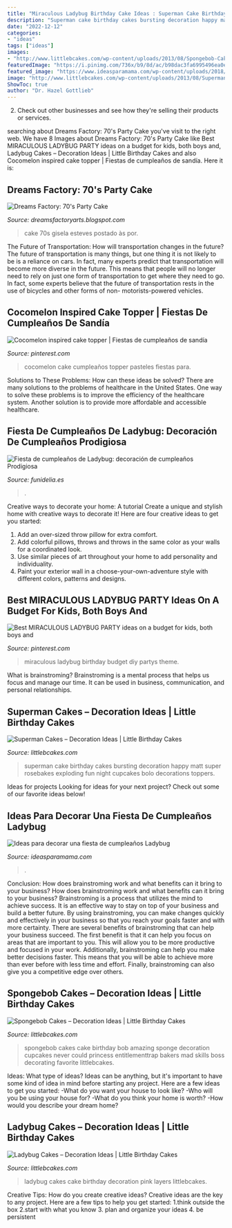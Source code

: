 ```yaml
---
title: "Miraculous Ladybug Birthday Cake Ideas : Superman Cake Birthday Cakes Bursting Decoration Happy Matt Super Rosebakes Exploding Fun Night Cupcakes Bolo Decorations Toppers"
description: "Superman cake birthday cakes bursting decoration happy matt super rosebakes exploding fun night cupcakes bolo decorations toppers"
date: "2022-12-12"
categories:
- "ideas"
tags: ["ideas"]
images:
- "http://www.littlebcakes.com/wp-content/uploads/2013/08/Spongebob-Cakes.jpg"
featuredImage: "https://i.pinimg.com/736x/b9/8d/ac/b98dac3fa6995496ea0e77c705270da2.jpg"
featured_image: "https://www.ideasparamama.com/wp-content/uploads/2018/04/decoracion_ladybug.jpg"
image: "http://www.littlebcakes.com/wp-content/uploads/2013/08/Superman-Cake.jpg"
ShowToc: true
author: "Dr. Hazel Gottlieb"
---
```



2. Check out other businesses and see how they're selling their products or services.

	

		
searching about Dreams Factory: 70&#039;s Party Cake you've visit to the right web. We have 8 Images about Dreams Factory: 70&#039;s Party Cake like Best MIRACULOUS LADYBUG PARTY ideas on a budget for kids, both boys and, Ladybug Cakes – Decoration Ideas | Little Birthday Cakes and also Cocomelon inspired cake topper | Fiestas de cumpleaños de sandía. Here it is:
		
    
## Dreams Factory: 70&#039;s Party Cake

<img loading=lazy src="http://2.bp.blogspot.com/-v9niJc1r1H4/UyEIxWtGN0I/AAAAAAAABFQ/VYORLt1AjME/s1600/P3088452.JPG" onerror="this.onerror=null;this.src='https://tse4.mm.bing.net/th?id=OIP.PG3Gv_k8vVH5q9uSHoVZ1QHaJ4&amp;pid=15.1';" alt="Dreams Factory: 70&#039;s Party Cake">

_Source: dreamsfactoryarts.blogspot.com_

>cake 70s gisela esteves postado às por. 

	

The Future of Transportation: How will transportation changes in the future?
The future of transportation is many things, but one thing it is not likely to be is a reliance on cars. In fact, many experts predict that transportation will become more diverse in the future. This means that people will no longer need to rely on just one form of transportation to get where they need to go. In fact, some experts believe that the future of transportation rests in the use of bicycles and other forms of non- motorists-powered vehicles.

    
## Cocomelon Inspired Cake Topper | Fiestas De Cumpleaños De Sandía

<img loading=lazy src="https://i.pinimg.com/736x/b9/8d/ac/b98dac3fa6995496ea0e77c705270da2.jpg" onerror="this.onerror=null;this.src='https://tse1.mm.bing.net/th?id=OIP.hFtNmDVxt8hHRcdmziM5WwHaNK&amp;pid=15.1';" alt="Cocomelon inspired cake topper | Fiestas de cumpleaños de sandía">

_Source: pinterest.com_

>cocomelon cake cumpleaños topper pasteles fiestas para. 

	

Solutions to These Problems: How can these ideas be solved?
There are many solutions to the problems of healthcare in the United States. One way to solve these problems is to improve the efficiency of the healthcare system. Another solution is to provide more affordable and accessible healthcare.

    
## Fiesta De Cumpleaños De Ladybug: Decoración De Cumpleaños Prodigiosa

<img loading=lazy src="https://www.funidelia.es/blog/wp-content/uploads/2017/03/Cumpleaños-Ladybug-tarta4.jpg" onerror="this.onerror=null;this.src='https://tse1.mm.bing.net/th?id=OIP.lwW1yIR3gYzerSTprNeetwHaNJ&amp;pid=15.1';" alt="Fiesta de cumpleaños de Ladybug: decoración de cumpleaños Prodigiosa">

_Source: funidelia.es_

>. 

	

Creative ways to decorate your home: A tutorial
Create a unique and stylish home with creative ways to decorate it! Here are four creative ideas to get you started: 
1. Add an over-sized throw pillow for extra comfort.
2. Add colorful pillows, throws and throws in the same color as your walls for a coordinated look. 
3. Use similar pieces of art throughout your home to add personality and individuality. 
4. Paint your exterior wall in a choose-your-own-adventure style with different colors, patterns and designs.

    
## Best MIRACULOUS LADYBUG PARTY Ideas On A Budget For Kids, Both Boys And

<img loading=lazy src="https://i.pinimg.com/736x/e7/dd/0e/e7dd0ec8fe20f7b97d6069e4b030f38d.jpg" onerror="this.onerror=null;this.src='https://tse4.mm.bing.net/th?id=OIP.SD0tC1FDA9TfcpVW4V4epAHaO0&amp;pid=15.1';" alt="Best MIRACULOUS LADYBUG PARTY ideas on a budget for kids, both boys and">

_Source: pinterest.com_

>miraculous ladybug birthday budget diy partys theme. 

	

What is brainstroming? Brainstroming is a mental process that helps us focus and manage our time. It can be used in business, communication, and personal relationships.

    
## Superman Cakes – Decoration Ideas | Little Birthday Cakes

<img loading=lazy src="http://www.littlebcakes.com/wp-content/uploads/2013/08/Superman-Cake.jpg" onerror="this.onerror=null;this.src='https://tse1.mm.bing.net/th?id=OIP.Q_mbJyvkeXRR0IG1z-GQcQHaIB&amp;pid=15.1';" alt="Superman Cakes – Decoration Ideas | Little Birthday Cakes">

_Source: littlebcakes.com_

>superman cake birthday cakes bursting decoration happy matt super rosebakes exploding fun night cupcakes bolo decorations toppers. 

	

Ideas for projects
Looking for ideas for your next project? Check out some of our favorite ideas below!

    
## Ideas Para Decorar Una Fiesta De Cumpleaños Ladybug

<img loading=lazy src="https://www.ideasparamama.com/wp-content/uploads/2018/04/decoracion_ladybug.jpg" onerror="this.onerror=null;this.src='https://tse2.mm.bing.net/th?id=OIP.REHQ6pnLkj8Zw4UjdMtQsgAAAA&amp;pid=15.1';" alt="Ideas para decorar una fiesta de cumpleaños Ladybug">

_Source: ideasparamama.com_

>. 

	

Conclusion: How does brainstroming work and what benefits can it bring to your business?
How does brainstroming work and what benefits can it bring to your business? Brainstroming is a process that utilizes the mind to achieve success. It is an effective way to stay on top of your business and build a better future. By using brainstroming, you can make changes quickly and effectively in your business so that you reach your goals faster and with more certainty. There are several benefits of brainstroming that can help your business succeed. The first benefit is that it can help you focus on areas that are important to you. This will allow you to be more productive and focused in your work. Additionally, brainstroming can help you make better decisions faster. This means that you will be able to achieve more than ever before with less time and effort. Finally, brainstroming can also give you a competitive edge over others.

    
## Spongebob Cakes – Decoration Ideas | Little Birthday Cakes

<img loading=lazy src="http://www.littlebcakes.com/wp-content/uploads/2013/08/Spongebob-Cakes.jpg" onerror="this.onerror=null;this.src='https://tse1.mm.bing.net/th?id=OIP.9Z6QYybYzknQwgf_HMOPBAHaLr&amp;pid=15.1';" alt="Spongebob Cakes – Decoration Ideas | Little Birthday Cakes">

_Source: littlebcakes.com_

>spongebob cakes cake birthday bob amazing sponge decoration cupcakes never could princess entitlementtrap bakers mad skills boss decorating favorite littlebcakes. 

	

Ideas: What type of ideas?
Ideas can be anything, but it's important to have some kind of idea in mind before starting any project. Here are a few ideas to get you started: 
-What do you want your house to look like? 
-Who will you be using your house for? 
-What do you think your home is worth? 
-How would you describe your dream home?

    
## Ladybug Cakes – Decoration Ideas | Little Birthday Cakes

<img loading=lazy src="http://www.littlebcakes.com/wp-content/uploads/2013/08/Ladybug-Cakes-Images.jpg" onerror="this.onerror=null;this.src='https://tse2.mm.bing.net/th?id=OIP.KxybL379qkebiqMLuU7BugHaE8&amp;pid=15.1';" alt="Ladybug Cakes – Decoration Ideas | Little Birthday Cakes">

_Source: littlebcakes.com_

>ladybug cakes cake birthday decoration pink layers littlebcakes. 

	

Creative Tips: How do you create creative ideas?
Creative ideas are the key to any project. Here are a few tips to help you get started: 
1.think outside the box 
2.start with what you know 
3. plan and organize your ideas 
4. be persistent 


